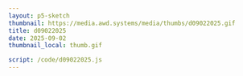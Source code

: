 ```yaml
---
layout: p5-sketch
thumbnail: https://media.awd.systems/media/thumbs/d09022025.gif
title: d09022025
date: 2025-09-02
thumbnail_local: thumb.gif

script: /code/d09022025.js
---
```

